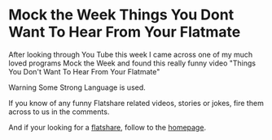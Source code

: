 Mock the Week  Things You Dont Want To Hear From Your Flatmate
==============================================================

After looking through You Tube this week I came across one of my much loved
programs Mock the Week and found this really funny video "Things You Don't Want
To Hear From Your Flatmate"


Warning Some Strong Language is used.


If you know of any funny Flatshare related videos, stories or jokes, fire them
across to us in the comments.


And if your looking for a [flatshare](/), follow to the [homepage](/).


